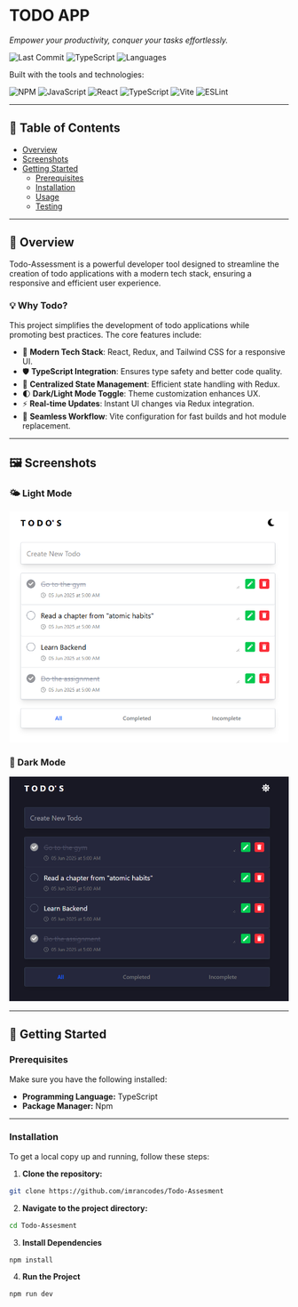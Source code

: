 # TODO APP

*Empower your productivity, conquer your tasks effortlessly.*

![Last Commit](https://img.shields.io/github/last-commit/imrancodes/todo-assesment)
![TypeScript](https://img.shields.io/badge/typescript-90.67%25-blue)
![Languages](https://img.shields.io/github/languages/count/imrancodes/todo-assesment)

Built with the tools and technologies:

![NPM](https://img.shields.io/badge/npm-CB3837?logo=npm&logoColor=white)
![JavaScript](https://img.shields.io/badge/JavaScript-F7DF1E?logo=javascript&logoColor=black)
![React](https://img.shields.io/badge/React-20232A?logo=react&logoColor=61DAFB)
![TypeScript](https://img.shields.io/badge/TypeScript-007ACC?logo=typescript&logoColor=white)
![Vite](https://img.shields.io/badge/Vite-646CFF?logo=vite&logoColor=white)
![ESLint](https://img.shields.io/badge/ESLint-4B32C3?logo=eslint&logoColor=white)

---

## 📑 Table of Contents

- [Overview](#overview)
- [Screenshots](#screenshots)
- [Getting Started](#getting-started)
  - [Prerequisites](#prerequisites)
  - [Installation](#installation)
  - [Usage](#usage)
  - [Testing](#testing)

---

## 📌 Overview

Todo-Assessment is a powerful developer tool designed to streamline the creation of todo applications with a modern tech stack, ensuring a responsive and efficient user experience.

### 💡 Why Todo?

This project simplifies the development of todo applications while promoting best practices. The core features include:

- 🧠 **Modern Tech Stack**: React, Redux, and Tailwind CSS for a responsive UI.
- 🛡 **TypeScript Integration**: Ensures type safety and better code quality.
- 🔄 **Centralized State Management**: Efficient state handling with Redux.
- 🌓 **Dark/Light Mode Toggle**: Theme customization enhances UX.
- ⚡ **Real-time Updates**: Instant UI changes via Redux integration.
- 🚀 **Seamless Workflow**: Vite configuration for fast builds and hot module replacement.

---

## 🖼 Screenshots

### 🌤 Light Mode

![Light Mode](/src/assets/ss2.png)

### 🌙 Dark Mode

![Dark Mode](/src/assets/ss1.png)

---

## 🚀 Getting Started

### Prerequisites

Make sure you have the following installed:

- **Programming Language:** TypeScript
- **Package Manager:** Npm

---

### Installation

To get a local copy up and running, follow these steps:

1. **Clone the repository:**

```bash
git clone https://github.com/imrancodes/Todo-Assesment
```

2. **Navigate to the project directory:**

```bash
cd Todo-Assesment
```

3. **Install Dependencies**

```bash
npm install
```
4. **Run the Project** 
```bash
npm run dev
```
